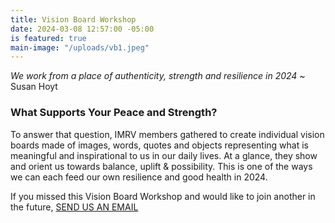 ```yaml
---
title: Vision Board Workshop
date: 2024-03-08 12:57:00 -05:00
is featured: true
main-image: "/uploads/vb1.jpeg"
---
```


*We work from a place of authenticity, strength and resilience in 2024*
~ Susan Hoyt

### What Supports Your Peace and Strength?

To answer that question, IMRV members gathered to create individual vision boards made of images, words, quotes and objects representing what is meaningful and inspirational to us in our daily lives.   At a glance, they show and orient us towards balance, uplift & possibility. This is one of the ways we can each feed our own resilience and good health in 2024.

If you missed this Vision Board Workshop and would like to join another in the future,  <a class="nav-link" href="mailto:indivisiblemrv@gmail.com">SEND US AN EMAIL</a>

